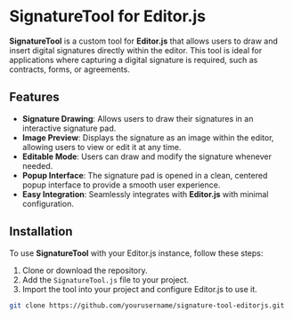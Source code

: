 # SignatureTool for Editor.js

**SignatureTool** is a custom tool for **Editor.js** that allows users to draw and insert digital signatures directly within the editor. This tool is ideal for applications where capturing a digital signature is required, such as contracts, forms, or agreements.

## Features
- **Signature Drawing**: Allows users to draw their signatures in an interactive signature pad.
- **Image Preview**: Displays the signature as an image within the editor, allowing users to view or edit it at any time.
- **Editable Mode**: Users can draw and modify the signature whenever needed.
- **Popup Interface**: The signature pad is opened in a clean, centered popup interface to provide a smooth user experience.
- **Easy Integration**: Seamlessly integrates with **Editor.js** with minimal configuration.

## Installation

To use **SignatureTool** with your Editor.js instance, follow these steps:

1. Clone or download the repository.
2. Add the `SignatureTool.js` file to your project.
3. Import the tool into your project and configure Editor.js to use it.

```bash
git clone https://github.com/yourusername/signature-tool-editorjs.git
